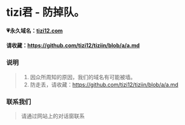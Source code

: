 # tizi君 - 防掉队。

#### 💗永久域名：[tizi12.com](http://tizi12.com)
#### 请收藏：https://github.com/tizi12/tiziin/blob/a/a.md

### 说明

> 1. 因众所周知的原因，我们的域名有可能被墙。
> 2. 防走丢，请收藏：https://github.com/tizi12/tiziin/blob/a/a.md

### 联系我们

> 请通过网站上的对话窗联系
